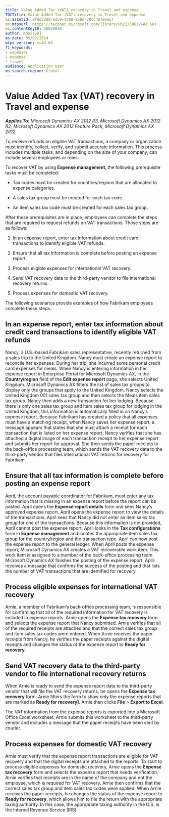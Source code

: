 ```yaml
---
title: Value Added Tax (VAT) recovery in Travel and expense
TOCTitle: Value Added Tax (VAT) recovery in Travel and expense
ms:assetid: ef9d32dd-ed50-4d88-858e-28cc4b7eea57
ms:mtpsurl: https://technet.microsoft.com/library/Hh227506(v=AX.60)
ms:contentKeyID: 36059920
author: Khairunj
ms.date: 05/02/2014
mtps_version: v=AX.60
f1_keywords:
- expenses
- expense
- travel
audience: Application User
ms.search.region: Global
---
```


# Value Added Tax (VAT) recovery in Travel and expense 


_**Applies To:** Microsoft Dynamics AX 2012 R3, Microsoft Dynamics AX 2012 R2, Microsoft Dynamics AX 2012 Feature Pack, Microsoft Dynamics AX 2012_

To receive refunds on eligible VAT transactions, a company or organization must identify, collect, verify, and submit accurate information. This process includes multiple tasks, and depending on the size of your company, can include several employees or roles.

To recover VAT by using **Expense management**, the following prerequisite tasks must be completed:

  - Tax codes must be created for countries/regions that are allocated to expense categories.

  - A sales tax group must be created for each tax code.

  - An item sales tax code must be created for each sales tax group.

After these prerequisites are in place, employees can complete the steps that are required to request refunds on VAT transactions. Those steps are as follows:

1.  In an expense report, enter tax information about credit card transactions to identify eligible VAT refunds.

2.  Ensure that all tax information is complete before posting an expense report.

3.  Process eligible expenses for international VAT recovery.

4.  Send VAT recovery data to the third-party vendor to file international recovery returns.

5.  Process expenses for domestic VAT recovery.

The following scenarios provide examples of how Fabrikam employees complete these steps.

## In an expense report, enter tax information about credit card transactions to identify eligible VAT refunds

Nancy, a U.S.-based Fabrikam sales representative, recently returned from a sales trip to the United Kingdom. Nancy must create an expense report to reconcile her expenses. During her trip, she incurred some personal credit card expenses for meals. When Nancy is entering information in her expense report in Enterprise Portal for Microsoft Dynamics AX, in the **Country/region** field of the **Edit expense report** page, she selects United Kingdom. Microsoft Dynamics AX filters the list of sales tax groups to display only the groups that apply to the United Kingdom. Nancy selects the United Kingdom 001 sales tax group and then selects the Meals item sales tax group. Nancy then adds a new transaction for her lodging. Because there is only one sales tax group and item sales tax group for lodging in the United Kingdom, this information is automatically filled in on Nancy’s expense report. Because Fabrikam has created a policy that all expenses must have a matching receipt, when Nancy saves her expense report, a message appears that states that she must attach a receipt for each transaction that is listed on her expense report. Nancy verifies that she has attached a digital image of each transaction receipt to her expense report and submits her report for approval. She then sends the paper receipts to the back-office processing team, which sends the VAT recovery data to the third-party vendor that files international VAT returns for recovery for Fabrikam.

## Ensure that all tax information is complete before posting an expense report

April, the account payable coordinator for Fabrikam, must enter any tax information that is missing in an expense report before the report can be posted. April opens the **Expense report details** form and sees Nancy’s approved expense report. April opens the expense report to view the details of the transactions. April sees that Nancy did not enter an item sales tax group for one of the transactions. Because this information is not provided, April cannot post the expense report. April looks in the **Tax configurations** form in **Expense management** and locates the appropriate item sales tax group for the country/region and the transaction type. April can now post the expense report to the general ledger. When April posts the expense report, Microsoft Dynamics AX creates a VAT recoverable work item. This work item is assigned to a member of the back-office processing team. Microsoft Dynamics AX finishes the posting of the expense report. April receives a message that confirms the success of the posting and that lists the number of VAT transactions that are identified for recovery.

## Process eligible expenses for international VAT recovery

Arnie, a member of Fabrikam’s back-office processing team, is responsible for confirming that all of the required information for VAT recovery is included in expense reports. Arnie opens the **Expense tax recovery** form and selects the expense report that Nancy submitted. Arnie verifies that all of the required receipts are attached and that the correct sales tax group and item sales tax codes were entered. When Arnie receives the paper receipts from Nancy, he verifies the paper receipts against the digital receipts and changes the status of the expense report to **Ready for recovery**.

## Send VAT recovery data to the third-party vendor to file international recovery returns

When Arnie is ready to send the expense report data to the third-party vendor that will file the VAT recovery returns, he opens the **Expense tax recovery** form. Arnie filters the form to show only the expense reports that are marked as **Ready for recovery\]**. Arnie then clicks **File** \> **Export to Excel**.

The VAT information from the expense reports is exported into a Microsoft Office Excel worksheet. Arnie submits this worksheet to the third-party vendor and includes a message that the paper receipts have been sent by courier.

## Process expenses for domestic VAT recovery

Arnie must verify that the expense report transactions are eligible for VAT recovery and that the digital receipts are attached to the reports. To start to process eligible expenses for domestic recovery, Arnie opens the **Expense tax recovery** form and selects the expense report that needs verification. Arnie verifies that receipts are in the name of the company and not the employee, which is required for VAT recovery. Arnie then confirms that the correct sales tax group and item sales tax codes were applied. When Arnie receives the paper receipts, he changes the status of the expense report to **Ready for recovery**, which allows him to file the return with the appropriate taxing authority. In this case, the appropriate taxing authority in the U.S. is the Internal Revenue Service (IRS).

  


